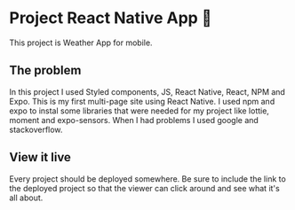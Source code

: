 # Project React Native App 📱

This project is Weather App for mobile.

## The problem

In this project I used Styled components, JS, React Native, React, NPM and Expo. This is my first multi-page site using React Native. I used npm and expo to instal some libraries that were needed for my project like lottie, moment and expo-sensors. When I had problems I used google and stackoverflow. 


## View it live

Every project should be deployed somewhere. Be sure to include the link to the deployed project so that the viewer can click around and see what it's all about.
